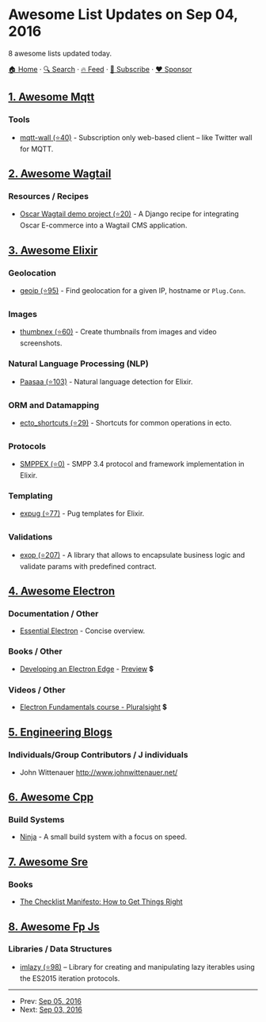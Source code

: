 # Awesome List Updates on Sep 04, 2016

8 awesome lists updated today.

[🏠 Home](/README.md) · [🔍 Search](https://www.trackawesomelist.com/search/) · [🔥 Feed](https://www.trackawesomelist.com/rss.xml) · [📮 Subscribe](https://trackawesomelist.us17.list-manage.com/subscribe?u=d2f0117aa829c83a63ec63c2f&id=36a103854c) · [❤️  Sponsor](https://github.com/sponsors/theowenyoung)



## [1. Awesome Mqtt](/content/hobbyquaker/awesome-mqtt/README.md)

### Tools

*   [mqtt-wall (⭐40)](https://github.com/bastlirna/mqtt-wall) - Subscription only web-based client – like Twitter wall for MQTT.

## [2. Awesome Wagtail](/content/springload/awesome-wagtail/README.md)

### Resources / Recipes

*   [Oscar Wagtail demo project (⭐20)](https://github.com/LUKKIEN/oscar-wagtail-demo) - A Django recipe for integrating Oscar E-commerce into a Wagtail CMS application.

## [3. Awesome Elixir](/content/h4cc/awesome-elixir/README.md)

### Geolocation

*   [geoip (⭐95)](https://github.com/navinpeiris/geoip) - Find geolocation for a given IP, hostname or `Plug.Conn`.

### Images

*   [thumbnex (⭐60)](https://github.com/talklittle/thumbnex) - Create thumbnails from images and video screenshots.

### Natural Language Processing (NLP)

*   [Paasaa (⭐103)](https://github.com/minibikini/paasaa) - Natural language detection for Elixir.

### ORM and Datamapping

*   [ecto\_shortcuts (⭐29)](https://github.com/MishaConway/ecto_shortcuts) - Shortcuts for common operations in ecto.

### Protocols

*   [SMPPEX (⭐0)](https://github.com/savonarola/smppex) - SMPP 3.4 protocol and framework implementation in Elixir.

### Templating

*   [expug (⭐77)](https://github.com/rstacruz/expug) - Pug templates for Elixir.

### Validations

*   [exop (⭐207)](https://github.com/madeinussr/exop) - A library that allows to encapsulate business logic and validate params with predefined contract.

## [4. Awesome Electron](/content/sindresorhus/awesome-electron/README.md)

### Documentation / Other

*   [Essential Electron](http://jlord.us/essential-electron/) - Concise overview.

### Books / Other

*   [Developing an Electron Edge](https://bleedingedgepress.com/developing-an-electron-edge/) - [Preview](https://read.amazon.com/kp/embed?asin=B01G7TTKSK\&asin=B01G7TTKSK\&preview=newtab\&linkCode=kpe\&ref_=cm_sw_r_kb_dp_DLhOxb0XZ3MEC) 💲

### Videos / Other

*   [Electron Fundamentals course - Pluralsight](https://www.pluralsight.com/courses/electron-fundamentals) 💲

## [5. Engineering Blogs](/content/kilimchoi/engineering-blogs/README.md)

### Individuals/Group Contributors / J individuals

*   John Wittenauer <http://www.johnwittenauer.net/>

## [6. Awesome Cpp](/content/fffaraz/awesome-cpp/README.md)

### Build Systems

*   [Ninja](https://ninja-build.org/) - A small build system with a focus on speed.

## [7. Awesome Sre](/content/dastergon/awesome-sre/README.md)

### Books

*   [The Checklist Manifesto: How to Get Things Right](http://atulgawande.com/book/the-checklist-manifesto/)

## [8. Awesome Fp Js](/content/stoeffel/awesome-fp-js/README.md)

### Libraries / Data Structures

*   [imlazy (⭐98)](https://github.com/benji6/imlazy) – Library for creating and manipulating lazy iterables using the ES2015 iteration protocols.

---

- Prev: [Sep 05, 2016](/content/2016/09/05/README.md)
- Next: [Sep 03, 2016](/content/2016/09/03/README.md)